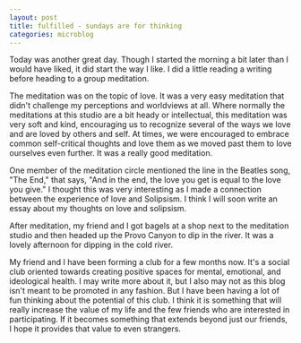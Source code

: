 ```yaml
---
layout: post
title: fulfilled - sundays are for thinking
categories: microblog
---
```


Today was another great day. Though I started the morning a bit later than I would have liked, it did start the way I like. I did a little reading a writing before heading to a group meditation. 

The meditation was on the topic of love. It was a very easy meditation that didn't challenge my perceptions and worldviews at all. Where normally the meditations at this studio are a bit heady or intellectual, this meditation was very soft and kind, encouraging us to recognize several of the ways we love and are loved by others and self. At times, we were encouraged to embrace common self-critical thoughts and love them as we moved past them to love ourselves even further. It was a really good meditation.

One member of the meditation circle mentioned the line in the Beatles song, "The End," that says, "And in the end, the love you get is equal to the love you give." I thought this was very interesting as I made a connection between the experience of love and Solipsism. I think I will soon write an essay about my thoughts on love and solipsism.

After meditation, my friend and I got bagels at a shop next to the meditation studio and then headed up the Provo Canyon to dip in the river. It was a lovely afternoon for dipping in the cold river.

My friend and I have been forming a club for a few months now. It's a social club oriented towards creating positive spaces for mental, emotional, and ideological health. I may write more about it, but I also may not as this blog isn't meant to be promoted in any fashion. But I have been having a lot of fun thinking about the potential of this club. I think it is something that will really increase the value of my life and the few friends who are interested in participating. If it becomes something that extends beyond just our friends, I hope it provides that value to even strangers.
